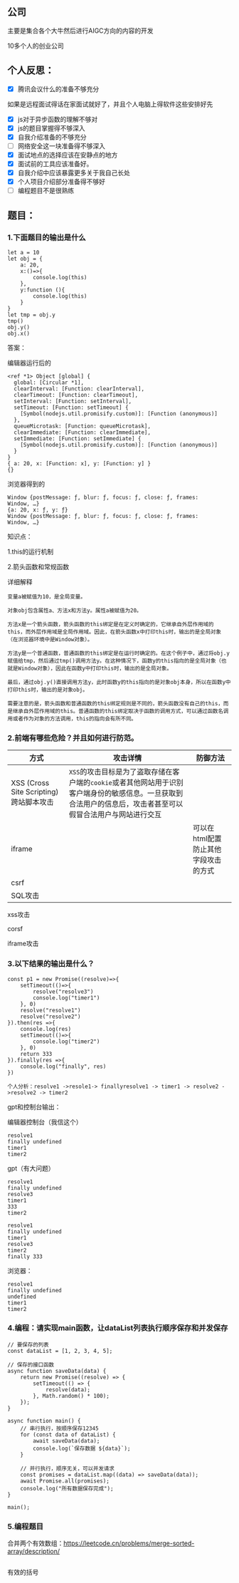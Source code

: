 ## 公司

主要是集合各个大牛然后进行AIGC方向的内容的开发

10多个人的创业公司

## 个人反思：

- [x] 腾讯会议什么的准备不够充分

如果是远程面试得话在家面试就好了，并且个人电脑上得软件这些安排好先

- [x] js对于异步函数的理解不够对
- [x] js的题目掌握得不够深入
- [x] 自我介绍准备的不够充分
- [ ] 网络安全这一块准备得不够深入
- [x] 面试地点的选择应该在安静点的地方
- [x] 面试前的工具应该准备好。
- [x] 自我介绍中应该暴露更多关于我自己长处
- [x] 个人项目介绍部分准备得不够好
- [ ] 编程题目不是很熟练

## 题目：

### 1.下面题目的输出是什么

```
let a = 10
let obj = {
    a: 20,
    x:()=>{
        console.log(this)
    },
    y:function (){
        console.log(this)
    }
}
let tmp = obj.y
tmp()
obj.y()
obj.x()
```

答案：

编辑器运行后的

```
<ref *1> Object [global] {
  global: [Circular *1],
  clearInterval: [Function: clearInterval],
  clearTimeout: [Function: clearTimeout],
  setInterval: [Function: setInterval],
  setTimeout: [Function: setTimeout] {
    [Symbol(nodejs.util.promisify.custom)]: [Function (anonymous)]
  },
  queueMicrotask: [Function: queueMicrotask],
  clearImmediate: [Function: clearImmediate],
  setImmediate: [Function: setImmediate] {
    [Symbol(nodejs.util.promisify.custom)]: [Function (anonymous)]
  }
}
{ a: 20, x: [Function: x], y: [Function: y] }
{}

```

浏览器得到的

```
Window {postMessage: ƒ, blur: ƒ, focus: ƒ, close: ƒ, frames: Window, …}
{a: 20, x: ƒ, y: ƒ}
Window {postMessage: ƒ, blur: ƒ, focus: ƒ, close: ƒ, frames: Window, …}
```

知识点：

1.this的运行机制

2.箭头函数和常规函数

详细解释

```
变量a被赋值为10，是全局变量。

对象obj包含属性a、方法x和方法y。属性a被赋值为20。

方法x是一个箭头函数，箭头函数的this绑定是在定义时确定的，它继承自外层作用域的this，而外层作用域是全局作用域。因此，在箭头函数x中打印this时，输出的是全局对象（在浏览器环境中是Window对象）。

方法y是一个普通函数，普通函数的this绑定是在运行时确定的。在这个例子中，通过将obj.y赋值给tmp，然后通过tmp()调用方法y。在这种情况下，函数y的this指向的是全局对象（也就是Window对象），因此在函数y中打印this时，输出的是全局对象。

最后，通过obj.y()直接调用方法y，此时函数y的this指向的是对象obj本身，所以在函数y中打印this时，输出的是对象obj。

需要注意的是，箭头函数和普通函数的this绑定规则是不同的，箭头函数没有自己的this，而是继承自外层作用域的this。普通函数的this绑定取决于函数的调用方式，可以通过函数名调用或者作为对象的方法调用，this的指向会有所不同。
```

### 2.前端有哪些危险？并且如何进行防范。

| 方式                                    | 攻击详情                                                     | 防御方法                             |
| --------------------------------------- | ------------------------------------------------------------ | ------------------------------------ |
| XSS (Cross Site Scripting) 跨站脚本攻击 | `XSS`的攻击目标是为了盗取存储在客户端的`cookie`或者其他网站用于识别客户端身份的敏感信息。一旦获取到合法用户的信息后，攻击者甚至可以假冒合法用户与网站进行交互 |                                      |
| iframe                                  |                                                              | 可以在html配置防止其他字段攻击的方式 |
| csrf                                    |                                                              |                                      |
| SQL攻击                                 |                                                              |                                      |

xss攻击

corsf

iframe攻击

### 3.以下结果的输出是什么？

```
const p1 = new Promise((resolve)=>{
    setTimeout(()=>{
        resolve("resolve3")
        console.log("timer1")
    }, 0)
    resolve("resolve1")
    resolve("resolve2")
}).then(res =>{
    console.log(res)
    setTimeout(()=>{
        console.log("timer2")
    }, 0)
    return 333
}).finally(res =>{
    console.log("finally", res)
})
```

```
个人分析：resolve1 ->resole1-> finallyresolve1 -> timer1 -> resolve2 ->resolve2 -> timer2
```

gpt和控制台输出：

编辑器控制台（我信这个）

```
resolve1
finally undefined
timer1
timer2
```

gpt（有大问题）

```
resolve1
finally undefined
resolve3
timer1
333
timer2
```

```
resolve1
finally undefined
timer1
resolve3
timer2
finally 333
```

浏览器：

```
resolve1
finally undefined
undefined
timer1
timer2
```

### 4.编程：请实现main函数，让dataList列表执行顺序保存和并发保存

```
// 要保存的列表
const dataList = [1, 2, 3, 4, 5];

// 保存的接口函数
async function saveData(data) {
    return new Promise((resolve) => {
        setTimeout(() => {
            resolve(data);
        }, Math.random() * 100);
    });
}

async function main() {
    // 串行执行，按顺序保存12345
    for (const data of dataList) {
        await saveData(data);
        console.log(`保存数据 ${data}`);
    }

    // 并行执行，顺序无关，可以并发请求
    const promises = dataList.map((data) => saveData(data));
    await Promise.all(promises);
    console.log("所有数据保存完成");
}

main();
```

### 5.编程题目

合并两个有效数组：https://leetcode.cn/problems/merge-sorted-array/description/

```

```

有效的括号

```

```

